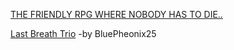 [THE FRIENDLY RPG WHERE NOBODY HAS TO DIE..](https://sansz.kro.kr/UNDERTALE.html)

[Last Breath Trio](https://sansz.kro.kr/LastBreathTrio.html) -by BluePheonix25
